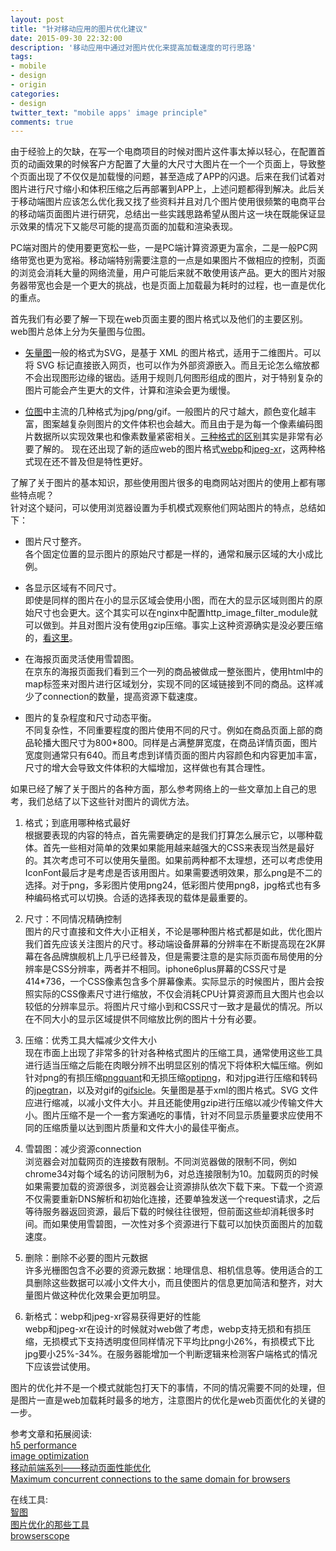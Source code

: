 ```yaml
---
layout: post
title: "针对移动应用的图片优化建议"
date: 2015-09-30 22:32:00
description: '移动应用中通过对图片优化来提高加载速度的可行思路'
tags:
- mobile
- design
- origin
categories:
- design
twitter_text: "mobile apps' image principle"
comments: true
---
```


由于经验上的欠缺，在写一个电商项目的时候对图片这件事太掉以轻心，在配置首页的动画效果的时候客户方配置了大量的大尺寸大图片在一个一个页面上，导致整个页面出现了不仅仅是加载慢的问题，甚至造成了APP的闪退。后来在我们试着对图片进行尺寸缩小和体积压缩之后再部署到APP上，上述问题都得到解决。此后关于移动端图片应该怎么优化我又找了些资料并且对几个图片使用很频繁的电商平台的移动端页面图片进行研究，总结出一些实践思路希望从图片这一块在既能保证显示效果的情况下又能尽可能的提高页面的加载和渲染表现。 
  

PC端对图片的使用要更宽松一些，一是PC端计算资源更为富余，二是一般PC网络带宽也更为宽裕。移动端特别需要注意的一点是如果图片不做相应的控制，页面的浏览会消耗大量的网络流量，用户可能后来就不敢使用该产品。更大的图片对服务器带宽也会是一个更大的挑战，也是页面上加载最为耗时的过程，也一直是优化的重点。   

首先我们有必要了解一下现在web页面主要的图片格式以及他们的主要区别。   
web图片总体上分为矢量图与位图。    

+ [矢量图](https://zh.wikipedia.org/zh/%E7%9F%A2%E9%87%8F%E5%9B%BE%E5%BD%A2)一般的格式为SVG，是基于 XML 的图片格式，适用于二维图片。可以将 SVG 标记直接嵌入网页，也可以作为外部资源嵌入。而且无论怎么缩放都不会出现图形边缘的锯齿。适用于规则几何图形组成的图片，对于特别复杂的图片可能会产生更大的文件，计算和渲染会更为缓慢。   

+ [位图](https://zh.wikipedia.org/wiki/%E4%BD%8D%E5%9B%BE)中主流的几种格式为jpg/png/gif。一般图片的尺寸越大，颜色变化越丰富，图案越复杂则图片的文件体积也会越大。而且由于是为每一个像素编码图片数据所以实现效果也和像素数量紧密相关。[三种格式的区别](http://www.howtogeek.com/howto/30941/whats-the-difference-between-jpg-png-and-gif/)其实是非常有必要了解的。 现在还出现了新的适应web的图片格式[webp][]和[jpeg-xr][]，这两种格式现在还不普及但是特性更好。     


了解了关于图片的基本知识，那些使用图片很多的电商网站对图片的使用上都有哪些特点呢？   
针对这个疑问，可以使用浏览器设置为手机模式观察他们网站图片的特点，总结如下：    

+ 图片尺寸整齐。      
	各个固定位置的显示图片的原始尺寸都是一样的，通常和展示区域的大小成比例。 

+ 各显示区域有不同尺寸。   
	即使是同样的图片在小的显示区域会使用小图，而在大的显示区域则图片的原始尺寸也会更大。这个其实可以在nginx中配置http_image_filter_module就可以做到。并且对图片没有使用gzip压缩。事实上这种资源确实是没必要压缩的，[看这里](http://webmasters.stackexchange.com/questions/8382/gzipped-images-is-it-worth)。   

+ 在海报页面灵活使用雪碧图。     
	在京东的海报页面我们看到三个一列的商品被做成一整张图片，使用html中的map标签来对图片进行区域划分，实现不同的区域链接到不同的商品。这样减少了connection的数量，提高资源下载速度。   

+ 图片的复杂程度和尺寸动态平衡。     
	不同复杂性，不同重要程度的图片使用不同的尺寸。例如在商品页面上部的商品轮播大图尺寸为800*800。同样是占满整屏宽度，在商品详情页面，图片宽度则通常只有640。而且考虑到详情页面的图片内容颜色和内容更加丰富，尺寸的增大会导致文件体积的大幅增加，这样做也有其合理性。       


如果已经了解了关于图片的各种方面，那么参考网络上的一些文章加上自己的思考，我们总结了以下这些针对图片的调优方法。


1. 格式；到底用哪种格式最好    
	根据要表现的内容的特点，首先需要确定的是我们打算怎么展示它，以哪种载体。首先一些相对简单的效果如果能用越来越强大的CSS来表现当然是最好的。其次考虑可不可以使用矢量图。如果前两种都不太理想，还可以考虑使用IconFont最后才是考虑是否该用图片。如果需要透明效果，那么png是不二的选择。对于png，多彩图片使用png24，低彩图片使用png8，jpg格式也有多种编码格式可以切换。合适的选择表现的载体是最重要的。     

2. 尺寸：不同情况精确控制    
	图片的尺寸直接和文件大小正相关，不论是哪种图片格式都是如此，优化图片我们首先应该关注图片的尺寸。移动端设备屏幕的分辨率在不断提高现在2K屏幕在各品牌旗舰机上几乎已经普及，但是需要注意的是实际页面布局使用的分辨率是CSS分辨率，两者并不相同。iphone6plus屏幕的CSS尺寸是414*736，一个CSS像素包含多个屏幕像素。实际显示的时候图片，图片会按照实际的CSS像素尺寸进行缩放，不仅会消耗CPU计算资源而且大图片也会以较低的分辨率显示。将图片尺寸缩小到和CSS尺寸一致才是最优的情况。所以在不同大小的显示区域提供不同缩放比例的图片十分有必要。     

3. 压缩：优秀工具大幅减少文件大小     
	现在市面上出现了非常多的针对各种格式图片的压缩工具，通常使用这些工具进行适当压缩之后能在肉眼分辨不出明显区别的情况下将体积大幅压缩。例如针对png的有损压缩[pngquant][]和无损压缩[optipng][]，和对jpg进行压缩和转码的[jpegtran][]，以及对gif的[gifsicle][]。矢量图是基于xml的图片格式。SVG 文件应进行缩减，以减小文件大小。并且还能使用gzip进行压缩以减少传输文件大小。图片压缩不是一个一套方案通吃的事情，针对不同显示质量要求应使用不同的压缩质量以达到图片质量和文件大小的最佳平衡点。      
4. 雪碧图：减少资源connection    
	浏览器会对加载网页的连接数有限制。不同浏览器做的限制不同，例如chrome34对每个域名的访问限制为6，对总连接限制为10。加载网页的时候如果需要加载的资源很多，浏览器会让资源排队依次下载下来。下载一个资源不仅需要重新DNS解析和初始化连接，还要单独发送一个request请求，之后等待服务器返回资源，最后下载的时候往往很短，但前面这些却消耗很多时间。而如果使用雪碧图，一次性对多个资源进行下载可以加快页面图片的加载速度。    

5. 删除：删除不必要的图片元数据     
	许多光栅图包含不必要的资源元数据：地理信息、相机信息等。使用适合的工具删除这些数据可以减小文件大小，而且使图片的信息更加简洁和整齐，对大量图片做这种优化效果会更加明显。   

6. 新格式：webp和jpeg-xr容易获得更好的性能      
	webp和jpeg-xr在设计的时候就对web做了考虑，webp支持无损和有损压缩，无损模式下支持透明度但同样情况下平均比png小26%，有损模式下比jpg要小25%-34%。在服务器能增加一个判断逻辑来检测客户端格式的情况下应该尝试使用。    

图片的优化并不是一个模式就能包打天下的事情，不同的情况需要不同的处理，但是图片一直是web加载耗时最多的地方，注意图片的优化是web页面优化的关键的一步。




参考文章和拓展阅读:    
[h5 performance](http://isux.tencent.com/h5-performance.html)   
[image optimization](https://developers.google.com/web/fundamentals/performance/optimizing-content-efficiency/image-optimization?hl=zh-cn)   
[移动前端系列——移动页面性能优化](http://tgideas.qq.com/webplat/info/news_version3/804/808/811/m579/201412/293834.shtml)   
[Maximum concurrent connections to the same domain for browsers](http://sgdev-blog.blogspot.com/2014/01/maximum-concurrent-connection-to-same.html)   

在线工具:    
[智图](http://zhitu.isux.us/)      
[图片优化的那些工具](http://ued.ctrip.com/blog/image-optimization-tools.html)   
[browserscope](http://www.browserscope.org/?category=network)     
 

[webp]:https://developers.google.com/speed/webp/
[jpeg-xr]:https://en.wikipedia.org/wiki/JPEG_XR
[optipng]:http://optipng.sourceforge.net/
[gifsicle]:http://www.lcdf.org/gifsicle/
[pngquant]:http://pngquant.org/
[jpegtran]:http://jpegclub.org/jpegtran/

